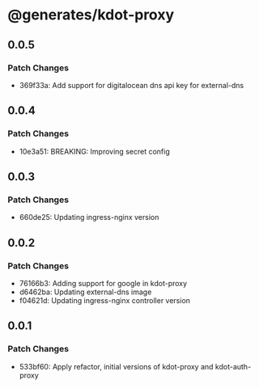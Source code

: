 # @generates/kdot-proxy

## 0.0.5

### Patch Changes

- 369f33a: Add support for digitalocean dns api key for external-dns

## 0.0.4

### Patch Changes

- 10e3a51: BREAKING: Improving secret config

## 0.0.3

### Patch Changes

- 660de25: Updating ingress-nginx version

## 0.0.2

### Patch Changes

- 76166b3: Adding support for google in kdot-proxy
- d6462ba: Updating external-dns image
- f04621d: Updating ingress-nginx controller version

## 0.0.1

### Patch Changes

- 533bf60: Apply refactor, initial versions of kdot-proxy and kdot-auth-proxy
